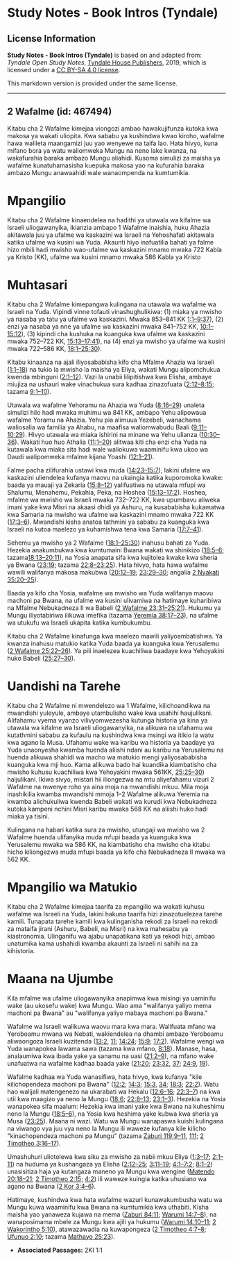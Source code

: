 # Study Notes - Book Intros (Tyndale)

## License Information

**Study Notes - Book Intros (Tyndale)** is based on and adapted from: _Tyndale Open Study Notes_, [Tyndale House Publishers](https://tyndaleopenresources.com/), 2019, which is licensed under a [CC BY-SA 4.0 license](https://creativecommons.org/licenses/by-sa/4.0/legalcode.en).

This markdown version is provided under the same license.



--------------------------------

## 2 Wafalme (id: 467494)

Kitabu cha 2 Wafalme kimejaa viongozi ambao hawakujifunza kutoka kwa makosa ya wakati uliopita. Kwa sababu ya kushindwa kwao kiroho, wafalme hawa walileta maangamizi juu yao wenyewe na taifa lao. Hata hivyo, kuna mifano bora ya watu waliomweka Mungu na neno lake kwanza, na wakafurahia baraka ambazo Mungu aliahidi. Kusoma simulizi za maisha ya wafalme kunatuhamasisha kuepuka makosa yao na kufurahia baraka ambazo Mungu anawaahidi wale wanaompenda na kumtumikia.

Mpangilio
=========

Kitabu cha 2 Wafalme kinaendelea na hadithi ya utawala wa kifalme wa Israeli uliogawanyika, ikianzia ambapo 1 Wafalme inaishia, huku Ahazia akitawala juu ya ufalme wa kaskazini wa Israeli na Yehoshafati akitawala katika ufalme wa kusini wa Yuda. Akaunti hiyo inafuatilia bahati ya falme hizo mbili hadi mwisho wao\-ufalme wa kaskazini mnamo mwaka 722 Kabla ya Kristo (KK), ufalme wa kusini mnamo mwaka 586 Kabla ya Kristo 

Muhtasari
=========

Kitabu cha 2 Wafalme kimepangwa kulingana na utawala wa wafalme wa Israeli na Yuda. Vipindi vinne tofauti vinashughulikiwa: (1\) miaka ya mwisho ya nasaba ya tatu ya ufalme wa kaskazini. Mwaka 853–841 KK [1:1–9:37](https://ref.ly/2Kgs1:1-2Kgs9:37)), (2\) enzi ya nasaba ya nne ya ufalme wa kaskazini mwaka 841–752 KK, [10:1–15:12](https://ref.ly/2Kgs10:1-2Kgs15:12)), (3\) kipindi cha kushuka na kuanguka kwa ufalme wa kaskazini mwaka 752–722 KK, [15:13–17:41](https://ref.ly/2Kgs15:13-2Kgs17:41)), na (4\) enzi ya mwisho ya ufalme wa kusini mwaka 722–586 KK, [18:1–25:30](https://ref.ly/2Kgs18:1-2Kgs25:30)).

Kitabu kinaanza na ajali iliyosababisha kifo cha Mfalme Ahazia wa Israeli ([1:1–18](https://ref.ly/2Kgs1:1-2Kgs1:18)) na tukio la mwisho la maisha ya Eliya, wakati Mungu alipomchukua kwenda mbinguni ([2:1–12](https://ref.ly/2Kgs2:1-2Kgs2:12)). Vazi la unabii lilipitishwa kwa Elisha, ambaye miujiza na ushauri wake vinachukua sura kadhaa zinazofuata ([2:12–8:15](https://ref.ly/2Kgs2:12-2Kgs8:15); tazama [9:1–10](https://ref.ly/2Kgs9:1-2Kgs9:10)).

Utawala wa wafalme Yehoramu na Ahazia wa Yuda ([8:16–29](https://ref.ly/2Kgs8:16-2Kgs8:29)) unaleta simulizi hilo hadi mwaka muhimu wa 841 KK, ambapo Yehu alipowaua wafalme Yoramu na Ahazia. Yehu pia alimuua Yezebeli, wanachama waliosalia wa familia ya Ahabu, na maafisa waliomwabudu Baali ([9:11–10:29](https://ref.ly/2Kgs9:11-2Kgs10:29)). Hivyo utawala wa miaka ishirini na minane wa Yehu ulianza ([10:30–36](https://ref.ly/2Kgs10:30-2Kgs10:36)). Wakati huo huo Athalia ([11:1–20](https://ref.ly/2Kgs11:1-2Kgs11:20)) alitwaa kiti cha enzi cha Yuda na kutawala kwa miaka sita hadi wale waliokuwa waaminifu kwa ukoo wa Daudi walipomweka mfalme kijana Yoashi ([12:1–21](https://ref.ly/2Kgs12:1-2Kgs12:21)).

Falme pacha zilifurahia ustawi kwa muda ([14:23–15:7](https://ref.ly/2Kgs14:23-2Kgs15:7)), lakini ufalme wa kaskazini uliendelea kufanya maovu na ukaingia katika kuporomoka kwake: baada ya mauaji ya Zekaria ([15:8–12](https://ref.ly/2Kgs15:8-2Kgs15:12)) yalifuatiwa na utawala mfupi wa Shalumu, Menahemu, Pekahia, Peka, na Hoshea ([15:13–17:2](https://ref.ly/2Kgs15:13-2Kgs17:2)). Hoshea, mfalme wa mwisho wa Israeli mwaka 732–722 KK, kwa upumbavu aliweka imani yake kwa Misri na akaasi dhidi ya Ashuru, na kusababisha kukamatwa kwa Samaria na mwisho wa ufalme wa kaskazini mnamo mwaka 722 KK ([17:3–6](https://ref.ly/2Kgs17:3-2Kgs17:6)). Mwandishi kisha anatoa tathmini ya sababu za kuanguka kwa Israeli na kutoa maelezo ya kuhamishwa tena kwa Samaria ([17:7–41](https://ref.ly/2Kgs17:7-2Kgs17:41)).

Sehemu ya mwisho ya 2 Wafalme ([18:1–25:30](https://ref.ly/2Kgs18:1-2Kgs25:30)) inahusu bahati za Yuda. Hezekia anakumbukwa kwa kumtumaini Bwana wakati wa shinikizo ([18:5–6](https://ref.ly/2Kgs18:5-2Kgs18:6); tazama[18:13–20:11](https://ref.ly/2Kgs18:13-2Kgs20:11)), na Yosia anapata sifa kwa kujitolea kwake kwa sheria ya Bwana ([23:19](https://ref.ly/2Kgs23:19); tazama [22:8–23:25](https://ref.ly/2Kgs22:8-2Kgs23:25)). Hata hivyo, hata hawa wafalme wawili walifanya makosa makubwa ([20:12–19](https://ref.ly/2Kgs20:12-2Kgs20:19); [23:29–30](https://ref.ly/2Kgs23:29-2Kgs23:30); angalia [2 Nyakati 35:20–25](https://ref.ly/2Chr35:20-2Chr35:25)).

Baada ya kifo cha Yosia, wafalme wa mwisho wa Yuda walifanya maovu machoni pa Bwana, na ufalme wa kusini ulivamiwa na hatimaye kuharibiwa na Mfalme Nebukadneza II wa Babeli ([2 Wafalme 23:31–25:21](https://ref.ly/2Kgs23:31-2Kgs25:21)). Hukumu ya Mungu iliyotabiriwa ilikuwa imefika (tazama [Yeremia 38:17–23](https://ref.ly/Jer38:17-Jer38:23)), na ufalme wa utukufu wa Israeli ukapita katika kumbukumbu.

Kitabu cha 2 Wafalme kinafunga kwa maelezo mawili yaliyoambatishwa. Ya kwanza inahusu matukio katika Yuda baada ya kuanguka kwa Yerusalemu ([2 Wafalme 25:22–26](https://ref.ly/2Kgs25:22-2Kgs25:26)). Ya pili inaelezea kuachiliwa baadaye kwa Yehoyakini huko Babeli ([25:27–30](https://ref.ly/2Kgs25:27-2Kgs25:30)).

Uandishi na Tarehe
==================

Kitabu cha 2 Wafalme ni mwendelezo wa 1 Wafalme, kilichoandikwa na mwandishi yuleyule, ambaye utambulisho wake kwa usahihi haujulikani. Alifahamu vyema vyanzo vilivyomwezesha kutunga historia ya kina ya utawala wa kifalme wa Israeli uliogawanyika, na alikuwa na ufahamu wa kutathmini sababu za kufaulu na kushindwa kwa msingi wa itikio la watu kwa agano la Musa. Ufahamu wake wa karibu wa historia ya baadaye ya Yuda unaonyesha kwamba huenda aliishi ndani au karibu na Yerusalemu na huenda alikuwa shahidi wa macho wa matukio mengi yaliyosababisha kuanguka kwa mji huo. Kama alikuwa bado hai kuandika kiambatisho cha mwisho kuhusu kuachiliwa kwa Yehoyakini mwaka 561KK, [25:25–30](https://ref.ly/2Kgs25:25-2Kgs25:30)) haijulikani. Ikiwa sivyo, mistari hii iliongezwa na mtu aliyefahamu vizuri 2 Wafalme na mwenye roho ya aina moja na mwandishi mkuu. Mila moja inashikilia kwamba mwandishi mmoja 1–2 Wafalme alikuwa Yeremia na kwamba alichukuliwa kwenda Babeli wakati wa kurudi kwa Nebukadneza kutoka kampeni nchini Misri karibu mwaka 568 KK na aliishi huko hadi miaka ya tisini.

Kulingana na habari katika sura za mwisho, utungaji wa mwisho wa 2 Wafalme huenda ulifanyika muda mfupi baada ya kuanguka kwa Yerusalemu mwaka wa 586 KK, na kiambatisho cha mwisho cha kitabu hicho kiliongezwa muda mfupi baada ya kifo cha Nebukadneza II mwaka wa 562 KK.

Mpangilio wa Matukio
====================

Kitabu cha 2 Wafalme kimejaa taarifa za mpangilio wa wakati kuhusu wafalme wa Israeli na Yuda, lakini hakuna taarifa hizi zinazotuelezea tarehe kamili. Tunapata tarehe kamili kwa kulinganisha rekodi za Israeli na rekodi za mataifa jirani (Ashuru, Babeli, na Misri) na kwa mahesabu ya kiastronomia. Ulinganifu wa ajabu unapatikana kati ya rekodi hizi, ambao unatumika kama ushahidi kwamba akaunti za Israeli ni sahihi na za kihistoria.

Maana na Ujumbe
===============

Kila mfalme wa ufalme uliogawanyika anapimwa kwa misingi ya uaminifu wake (au ukosefu wake) kwa Mungu. Wao ama "walifanya yaliyo mema machoni pa Bwana" au "walifanya yaliyo mabaya machoni pa Bwana."

Wafalme wa Israeli walikuwa waovu mara kwa mara. Walifuata mfano wa Yeroboamu mwana wa Nebati, wakiendelea na dhambi ambazo Yeroboamu aliwaongoza Israeli kuzitenda ([13:2](https://ref.ly/2Kgs13:2), [11](https://ref.ly/2Kgs13:11); [14:24](https://ref.ly/2Kgs14:24); [15:9](https://ref.ly/2Kgs15:9); [17:2](https://ref.ly/2Kgs17:2)). Wafalme wengi wa Yuda wanapokea lawama sawa (tazama kwa mfano, [8:18](https://ref.ly/2Kgs8:18)). Manase, hasa, analaumiwa kwa ibada yake ya sanamu na uasi ([21:2–9](https://ref.ly/2Kgs21:2-2Kgs21:9)), na mfano wake unafuatwa na wafalme kadhaa baada yake ([21:20](https://ref.ly/2Kgs21:20); [23:32](https://ref.ly/2Kgs23:32), [37](https://ref.ly/2Kgs23:37); [24:9](https://ref.ly/2Kgs24:9), [19](https://ref.ly/2Kgs24:19)).

Wafalme kadhaa wa Yuda wanasifiwa, hata hivyo, kwa kufanya "kile kilichopendeza machoni pa Bwana" ([12:2](https://ref.ly/2Kgs12:2); [14:3](https://ref.ly/2Kgs14:3); [15:3](https://ref.ly/2Kgs15:3), [34](https://ref.ly/2Kgs15:34); [18:3](https://ref.ly/2Kgs18:3); [22:2](https://ref.ly/2Kgs22:2)). Watu hao walijali matengenezo na ukarabati wa Hekalu ([12:6–16](https://ref.ly/2Kgs12:6-2Kgs12:16); [22:3–7](https://ref.ly/2Kgs22:3-2Kgs22:7)) na kwa utii kwa maagizo ya neno la Mungu ([18:6](https://ref.ly/2Kgs18:6); [22:8–13](https://ref.ly/2Kgs22:8-2Kgs22:13); [23:1–3](https://ref.ly/2Kgs23:1-2Kgs23:3)). Hezekia na Yosia wanapokea sifa maalum: Hezekia kwa imani yake kwa Bwana na kuheshimu neno la Mungu ([18:5–6](https://ref.ly/2Kgs18:5-2Kgs18:6)), na Yosia kwa heshima yake kubwa kwa sheria ya Musa ([23:25](https://ref.ly/2Kgs23:25)). Maana ni wazi. Watu wa Mungu wanapaswa kuishi kulingana na viwango vya juu vya neno la Mungu ili waweze kufanya kile kilicho "kinachopendeza machoni pa Mungu" (tazama [Zaburi 119:9–11](https://ref.ly/Ps119:9-Ps119:11), [111](https://ref.ly/Ps119:111); [2 Timotheo 3:16–17](https://ref.ly/2Tim3:16-2Tim3:17)).

Umashuhuri uliotolewa kwa siku za mwisho za nabii mkuu Eliya ([1:3–17](https://ref.ly/2Kgs1:3-2Kgs1:17); [2:1–11](https://ref.ly/2Kgs2:1-2Kgs2:11)) na huduma ya kushangaza ya Elisha ([2:12–25](https://ref.ly/2Kgs2:12-2Kgs2:25); [3:11–19](https://ref.ly/2Kgs3:11-2Kgs3:19); [4:1–7:2](https://ref.ly/2Kgs4:1-2Kgs7:2); [8:1–2](https://ref.ly/2Kgs8:1-2Kgs8:2)) unasisitiza haja ya kutangaza maneno ya Mungu kwa wengine ([Matendo 20:18–21](https://ref.ly/Acts20:18-Acts20:21); [2 Timotheo 2:15](https://ref.ly/2Tim2:15); [4:2](https://ref.ly/2Tim4:2)) ili waweze kuingia katika uhusiano wa agano na Bwana ([2 Kor 3:4–6](https://ref.ly/2Cor3:4-2Cor3:6)).

Hatimaye, kushindwa kwa hata wafalme wazuri kunawakumbusha watu wa Mungu kuwa waaminifu kwa Bwana na kumtumikia kwa uthabiti. Kisha maisha yao yanaweza kujawa na mema ([Zaburi 84:11](https://ref.ly/Ps84:11); [Warumi 14:7–8](https://ref.ly/Rom14:7-Rom14:8)), na wanaposimama mbele za Mungu kwa ajili ya hukumu ([Warumi 14:10–11](https://ref.ly/Rom14:10-Rom14:11); [2 Wakorintho 5:10](https://ref.ly/2Cor5:10)), atawazawadia na kuwapongeza ([2 Timotheo 4:7–8](https://ref.ly/2Tim4:7-2Tim4:8); [Ufunuo 2:10](https://ref.ly/Rev2:10); tazama [Mathayo 25:23](https://ref.ly/Matt25:23)).

* **Associated Passages:** 2KI 1:1

